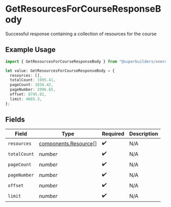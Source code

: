 # GetResourcesForCourseResponseBody

Successful response containing a collection of resources for the course

## Example Usage

```typescript
import { GetResourcesForCourseResponseBody } from "@superbuilders/oneroster/models/operations";

let value: GetResourcesForCourseResponseBody = {
  resources: [],
  totalCount: 1995.41,
  pageCount: 3834.42,
  pageNumber: 2096.65,
  offset: 8745.82,
  limit: 4685.3,
};
```

## Fields

| Field                                                        | Type                                                         | Required                                                     | Description                                                  |
| ------------------------------------------------------------ | ------------------------------------------------------------ | ------------------------------------------------------------ | ------------------------------------------------------------ |
| `resources`                                                  | [components.Resource](../../models/components/resource.md)[] | :heavy_check_mark:                                           | N/A                                                          |
| `totalCount`                                                 | *number*                                                     | :heavy_check_mark:                                           | N/A                                                          |
| `pageCount`                                                  | *number*                                                     | :heavy_check_mark:                                           | N/A                                                          |
| `pageNumber`                                                 | *number*                                                     | :heavy_check_mark:                                           | N/A                                                          |
| `offset`                                                     | *number*                                                     | :heavy_check_mark:                                           | N/A                                                          |
| `limit`                                                      | *number*                                                     | :heavy_check_mark:                                           | N/A                                                          |